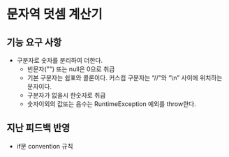 # 문자역 덧셈 계산기
## 기능 요구 사항
* 구분자로 숫자를 분리하여 더한다.
    * 빈문자("") 또는 null은 0으로 취급
    * 기본 구분자는 쉼표와 콜론이다. 커스컴 구분자는  “//”와 “\n” 사이에 위치하는 문자이다.
    * 구분자가 없을시 한숫자로 취급  
    * 숫자이외의 값또는 음수는  RuntimeException 예외를 throw한다.
## 지난 피드백 반영
* if문 convention 규칙
